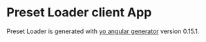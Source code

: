 # Preset Loader client App

Preset Loader is generated with [yo angular generator](https://github.com/yeoman/generator-angular)
version 0.15.1.
